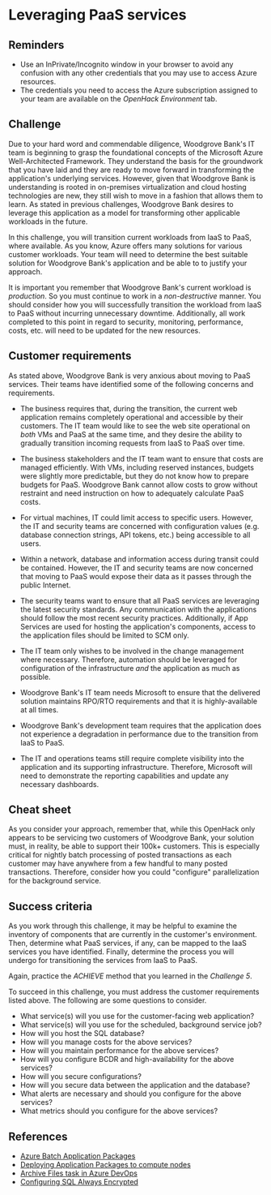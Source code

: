 # Leveraging PaaS services

## Reminders
* Use an InPrivate/Incognito window in your browser to avoid any confusion with any other credentials that you may use to access Azure resources.
* The credentials you need to access the Azure subscription assigned to your team are available on the _OpenHack Environment_ tab.

## Challenge
Due to your hard word and commendable diligence, Woodgrove Bank's IT team is beginning to grasp the foundational concepts of the Microsoft Azure Well-Architected Framework. They understand the basis for the groundwork that you have laid and they are ready to move forward in transforming the application's underlying services. However, given that Woodgrove Bank is understanding is rooted in on-premises virtualization and cloud hosting technologies are new, they still wish to move in a fashion that allows them to learn. As stated in previous challenges, Woodgrove Bank desires to leverage this application as a model for transforming other applicable workloads in the future.

In this challenge, you will transition current workloads from IaaS to PaaS, where available. As you know, Azure offers many solutions for various customer workloads. Your team will need to determine the best suitable solution for Woodgrove Bank's application and be able to to justify your approach.

It is important you remember that Woodgrove Bank's current workload is _production_. So you must continue to work in a _non-destructive_ manner. You should consider how you will successfully transition the workload from IaaS to PaaS without incurring unnecessary downtime. Additionally, all work completed to this point in regard to security, monitoring, performance, costs, etc. will need to be updated for the new resources.

## Customer requirements
As stated above, Woodgrove Bank is very anxious about moving to PaaS services. Their teams have identified some of the following concerns and requirements.

* The business requires that, during the transition, the current web application remains completely operational and accessible by their customers. The IT team would like to see the web site operational on _both_ VMs and PaaS at the same time, and they desire the ability to gradually transition incoming requests from IaaS to PaaS over time.

* The business stakeholders and the IT team want to ensure that costs are managed efficiently. With VMs, including reserved instances, budgets were slightly more predictable, but they do not know how to prepare budgets for PaaS. Woodgrove Bank cannot allow costs to grow without restraint and need instruction on how to adequately calculate PaaS costs.

* For virtual machines, IT could limit access to specific users. However, the IT and security teams are concerned with configuration values (e.g. database connection strings, API tokens, etc.) being accessible to all users.

* Within a network, database and information access during transit could be contained. However, the IT and security teams are now concerned that moving to PaaS would expose their data as it passes through the public Internet.

* The security teams want to ensure that all PaaS services are leveraging the latest security standards. Any communication with the applications should follow the most recent security practices. Additionally, if App Services are used for hosting the application's components, access to the application files should be limited to SCM only.

* The IT team only wishes to be involved in the change management where necessary. Therefore, automation should be leveraged for configuration of the infrastructure _and_ the application as much as possible.

* Woodgrove Bank's IT team needs Microsoft to ensure that the delivered solution maintains RPO/RTO requirements and that it is highly-available at all times.

* Woodgrove Bank's development team requires that the application does not experience a degradation in performance due to the transition from IaaS to PaaS.

* The IT and operations teams still require complete visibility into the application and its supporting infrastructure. Therefore, Microsoft will need to demonstrate the reporting capabilities and update any necessary dashboards.

## Cheat sheet
As you consider your approach, remember that, while this OpenHack only appears to be servicing two customers of Woodgrove Bank, your solution must, in reality, be able to support their 100k+ customers. This is especially critical for nightly batch processing of posted transactions as each customer may have anywhere from a few handful to many posted transactions. Therefore, consider how you could "configure" parallelization for the background service.

## Success criteria
As you work through this challenge, it may be helpful to examine the inventory of components that are currently in the customer's environment. Then, determine what PaaS services, if any, can be mapped to the IaaS services you have identified. Finally, determine the process you will undergo for transitioning the services from IaaS to PaaS.

Again, practice the _ACHIEVE_ method that you learned in the _Challenge 5_.

To succeed in this challenge, you must address the customer requirements listed above. The following are some questions to consider. 

* What service(s) will you use for the customer-facing web application?
* What service(s) will you use for the scheduled, background service job?
* How will you host the SQL database?
* How will you manage costs for the above services?
* How will you maintain performance for the above services?
* How will you configure BCDR and high-availability for the above services?
* How will you secure configurations?
* How will you secure data between the application and the database?
* What alerts are necessary and should you configure for the above services?
* What metrics should you configure for the above services?



## References
* <a href="https://azure.microsoft.com/blog/application-packages-and-task-dependencies-now-available-on-azure-batch/" target="_blank">Azure Batch Application Packages</a>
* <a href="https://docs.microsoft.com/azure/batch/batch-application-packages" target="_blank">Deploying Application Packages to compute nodes</a>
* <a href="https://docs.microsoft.com/azure/devops/pipelines/tasks/utility/archive-files?view=azure-devops" target="_blank">Archive Files task in Azure DevOps</a>
* <a href="https://docs.microsoft.com/azure/azure-sql/database/always-encrypted-azure-key-vault-configure" target="_blank">Configuring SQL Always Encrypted</a>